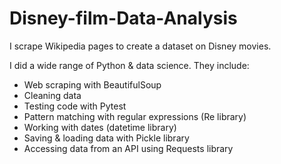 # Disney-film-Data-Analysis

I scrape Wikipedia pages to create a dataset on Disney movies. 


I did a wide range of Python & data science. They include:
- Web scraping with BeautifulSoup
- Cleaning data
- Testing code with Pytest
- Pattern matching with regular expressions (Re library)
- Working with dates (datetime library)
- Saving & loading data with Pickle library
- Accessing data from an API using Requests library
